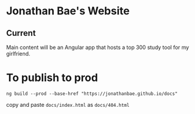 # Jonathan Bae's Website

## Current
Main content will be an Angular app that hosts a top 300 study tool for my girlfriend. 

# To publish to prod
```
ng build --prod --base-href "https://jonathanbae.github.io/docs"
```

copy and paste `docs/index.html` as `docs/404.html`